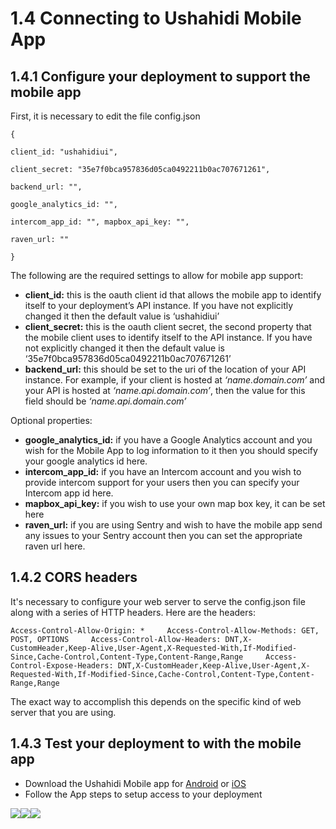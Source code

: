 # 1.4 Connecting to Ushahidi Mobile App

## 1.4.1 Configure your deployment to support the mobile app <a id="1-6-1-configure-your-deployment-to-support-the-mobile-app"></a>

First, it is necessary to edit the file config.json

`{`

`client_id: "ushahidiui",`

`client_secret: "35e7f0bca957836d05ca0492211b0ac707671261",`

`backend_url: "",`

`google_analytics_id: "",`

`intercom_app_id: "", mapbox_api_key: "",`

`raven_url: ""`

`}`

The following are the required settings to allow for mobile app support:

* **client\_id:** this is the oauth client id that allows the mobile app to identify itself to your deployment’s API instance. If you have not explicitly changed it then the default value is ‘ushahidiui’
* **client\_secret:** this is the oauth client secret, the second property that the mobile client uses to identify itself to the API instance. If you have not explicitly changed it then the default value is ‘35e7f0bca957836d05ca0492211b0ac707671261’
* **backend\_url:** this should be set to the uri of the location of your API instance. For example, if your client is hosted at _‘name.domain.com’_ and your API is hosted at _‘name.api.domain.com’_, then the value for this field should be _‘name.api.domain.com’_

Optional properties:

* **google\_analytics\_id:** if you have a Google Analytics account and you wish for the Mobile App to log information to it then you should specify your google analytics id here.
* **intercom\_app\_id:** if you have an Intercom account and you wish to provide intercom support for your users then you can specify your Intercom app id here.
* **mapbox\_api\_key:** if you wish to use your own map box key, it can be set here
* **raven\_url:** if you are using Sentry and wish to have the mobile app send any issues to your Sentry account then you can set the appropriate raven url here.

## 1.4.2 CORS headers <a id="1-6-2-test-your-deployment-to-with-the-mobile-app"></a>

It's necessary to configure your web server to serve the config.json file along with a series of HTTP headers. Here are the headers:

`Access-Control-Allow-Origin: *    
Access-Control-Allow-Methods: GET, POST, OPTIONS    
Access-Control-Allow-Headers: DNT,X-CustomHeader,Keep-Alive,User-Agent,X-Requested-With,If-Modified-Since,Cache-Control,Content-Type,Content-Range,Range    
Access-Control-Expose-Headers: DNT,X-CustomHeader,Keep-Alive,User-Agent,X-Requested-With,If-Modified-Since,Cache-Control,Content-Type,Content-Range,Range`

The exact way to accomplish this depends on the specific kind of web server that you are using.

## 1.4.3 Test your deployment to with the mobile app <a id="1-6-2-test-your-deployment-to-with-the-mobile-app"></a>

* Download the Ushahidi Mobile app for [Android](https://play.google.com/store/apps/details?id=com.ushahidi.mobile&hl=en) or [iOS](https://itunes.apple.com/us/app/ushahidi-mobile/id1205994516?ls=1&mt=8)
* Follow the App steps to setup access to your deployment

![](https://lh4.googleusercontent.com/Mc85dUrz_qF0YtUn9X0kinOEc3cU9Q21zpcJf0udq_nWE4xLEyqoNRwH80R3OkWfW-Hd2Y-5lESiiNyPQzC1-mHPChR2Y9MWjTlbz15GefHjlSpkoADZHZ8WuQCrzRRaXLrXWm0W)![](https://lh3.googleusercontent.com/LZorCBT2obq30KPd-6nz3PEbkL7yxbp-6LvtexBxeLIrk0YMsCzt6OxGD5Kl1pE84oGW7vIKsueCq3PvgcTK6rH1PJA-x2AGw-gX5eYIbsPLd2MnroggT8kis4wHRoxNX5bN8oQN)![](https://lh6.googleusercontent.com/aLq8eYAFCIptEpxe5shQPSyB0V-JsA9_r-fVI-xTAJJZXQfE1orFBZUvSSv-Bsn5E0bHiSQ9rJnWfTU2HbnHbJg6xXsrAzn0_ut-ZWGJ-aHyDnRNCkiT1sb76xmXvy7mIvp7KBHB)

